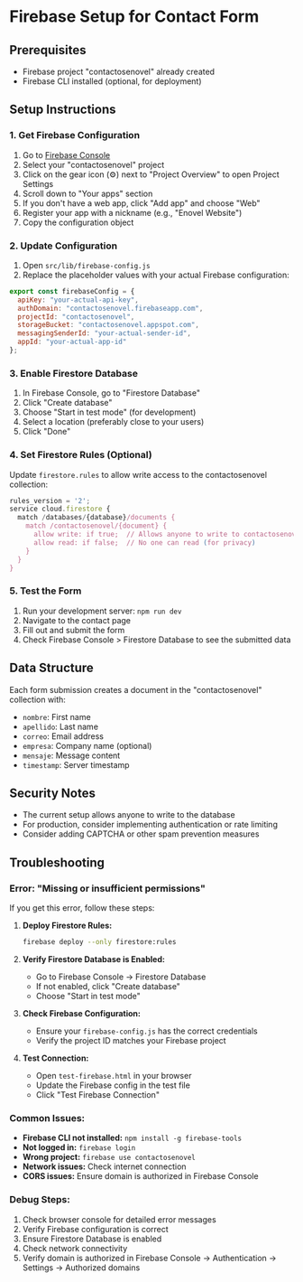 # Firebase Setup for Contact Form

## Prerequisites
- Firebase project "contactosenovel" already created
- Firebase CLI installed (optional, for deployment)

## Setup Instructions

### 1. Get Firebase Configuration
1. Go to [Firebase Console](https://console.firebase.google.com/)
2. Select your "contactosenovel" project
3. Click on the gear icon (⚙️) next to "Project Overview" to open Project Settings
4. Scroll down to "Your apps" section
5. If you don't have a web app, click "Add app" and choose "Web"
6. Register your app with a nickname (e.g., "Enovel Website")
7. Copy the configuration object

### 2. Update Configuration
1. Open `src/lib/firebase-config.js`
2. Replace the placeholder values with your actual Firebase configuration:

```javascript
export const firebaseConfig = {
  apiKey: "your-actual-api-key",
  authDomain: "contactosenovel.firebaseapp.com",
  projectId: "contactosenovel",
  storageBucket: "contactosenovel.appspot.com",
  messagingSenderId: "your-actual-sender-id",
  appId: "your-actual-app-id"
};
```

### 3. Enable Firestore Database
1. In Firebase Console, go to "Firestore Database"
2. Click "Create database"
3. Choose "Start in test mode" (for development)
4. Select a location (preferably close to your users)
5. Click "Done"

### 4. Set Firestore Rules (Optional)
Update `firestore.rules` to allow write access to the contactosenovel collection:

```javascript
rules_version = '2';
service cloud.firestore {
  match /databases/{database}/documents {
    match /contactosenovel/{document} {
      allow write: if true;  // Allows anyone to write to contactosenovel collection
      allow read: if false;  // No one can read (for privacy)
    }
  }
}
```

### 5. Test the Form
1. Run your development server: `npm run dev`
2. Navigate to the contact page
3. Fill out and submit the form
4. Check Firebase Console > Firestore Database to see the submitted data

## Data Structure
Each form submission creates a document in the "contactosenovel" collection with:
- `nombre`: First name
- `apellido`: Last name  
- `correo`: Email address
- `empresa`: Company name (optional)
- `mensaje`: Message content
- `timestamp`: Server timestamp

## Security Notes
- The current setup allows anyone to write to the database
- For production, consider implementing authentication or rate limiting
- Consider adding CAPTCHA or other spam prevention measures

## Troubleshooting

### Error: "Missing or insufficient permissions"
If you get this error, follow these steps:

1. **Deploy Firestore Rules:**
   ```bash
   firebase deploy --only firestore:rules
   ```

2. **Verify Firestore Database is Enabled:**
   - Go to Firebase Console → Firestore Database
   - If not enabled, click "Create database"
   - Choose "Start in test mode"

3. **Check Firebase Configuration:**
   - Ensure your `firebase-config.js` has the correct credentials
   - Verify the project ID matches your Firebase project

4. **Test Connection:**
   - Open `test-firebase.html` in your browser
   - Update the Firebase config in the test file
   - Click "Test Firebase Connection"

### Common Issues:
- **Firebase CLI not installed:** `npm install -g firebase-tools`
- **Not logged in:** `firebase login`
- **Wrong project:** `firebase use contactosenovel`
- **Network issues:** Check internet connection
- **CORS issues:** Ensure domain is authorized in Firebase Console

### Debug Steps:
1. Check browser console for detailed error messages
2. Verify Firebase configuration is correct
3. Ensure Firestore Database is enabled
4. Check network connectivity
5. Verify domain is authorized in Firebase Console → Authentication → Settings → Authorized domains 